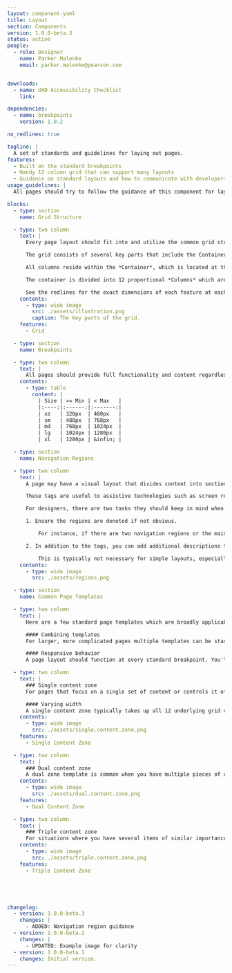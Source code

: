 ```yaml
---
layout: component-yaml
title: Layout
section: Components
version: 1.0.0-beta.3
status: active
people:
  - role: Designer
    name: Parker Malenke
    email: parker.malenke@pearson.com


downloads:
  - name: UXD Accessibility Checklist
    link:

dependencies:
  - name: breakpoints
    version: 1.0.2

no_redlines: true

tagline: |
  A set of standards and guidelines for laying out pages.
features:
  - Built on the standard breakpoints
  - Handy 12 column grid that can support many layouts
  - Guidance on standard layouts and how to communicate with developers
usage_guidelines: |
  All pages should try to follow the guidance of this component for laying out their contents. Ultimately the underlying grid is really the only strict rule, the rest of the component simply gives you a toolset of common layouts but don't feel too constrained by them.

blocks:
  - type: section
    name: Grid Structure

  - type: two column
    text: |
      Every page layout should fit into and utilize the common grid strategy.

      The grid consists of several key parts that include the Container, Container Margins, Columns, and Gutters.

      All columns reside within the *Container*, which is located at the root level of a page. Depending on the breakpoint, the container will have *Container Margins* of various sizes. The container also has a maximum width property, beyond which only the container margins grow in size.

      The container is divided into 12 proportional *Columns* which are used to size content and containers on the page. These are separated by *Gutters* of a fixed size (which varies based on the breakpoint again).

      See the redlines for the exact dimensions of each feature at each breakpoint.
    contents:
      - type: wide image
        src: ./assets/illustration.png
        caption: The key parts of the grid.
    features:
      - Grid

  - type: section
    name: Breakpoints

  - type: two column
    text: |
      All pages should provide full functionality and content regardless of screen size. There are [five standard breakpoints](http://pearson-higher-ed.github.io/design/c/breakpoints/v1.0.2/#breakpoints--extra-small) which your layout should support. Your layout can only change at these breakpoints and should use the shape of your content to decide how to adapt.
    contents:
      - type: table
        content: |
          | Size | >= Min | < Max   |
          |:----:|:------:|:-------:|
          | xs   | 320px  | 480px   |
          | sm   | 480px  | 768px   |
          | md   | 768px  | 1024px  |
          | lg   | 1024px | 1280px  |
          | xl   | 1280px | &infin; |

  - type: section
    name: Navigation Regions

  - type: two column
    text: |
      A page may have a visual layout that divides content into sections or "regions"---a header, footer, navigation, etc. HTML5 has created tags for these sections of a page.

      These tags are useful to assistive technologies such as screen readers because users can hear they are in a certain region and use shortcuts to navigate based on them. That is, just like a header may have a visual border (like a different color), someone who cannot see that color can still know they are in a header based on the underlying HTML tag.

      For designers, there are two tasks they should keep in mind when assembling layouts:

      1. Ensure the regions are denoted if not obvious.

          For instance, if there are two navigation regions or the main region is not clear then this needs to be noted. Aside regions generally refer to something related to the main region, such as "Related Articles" or "Similar Items". Short descriptions of the typical region uses may be found on the [WAI-ARIA](https://www.w3.org/WAI/tutorials/page-structure/regions/) website.

      2. In addition to the tags, you can add additional descriptions to the sections.

          This is typically not necessary for simple layouts, especially if there is only 1 of each type of tag. However, if there are duplicated sections (like two navigation regions) then an additional description (an "ARIA" label) is helpful. For example, you may have "site" for the main page navigation then "pagination" for page navigation at the bottom of the page.
    contents:
      - type: wide image
        src: ./assets/regions.png

  - type: section
    name: Common Page Templates

  - type: two column
    text: |
      Here are a few standard page templates which are broadly applicable. Treat these more like guidelines, follow them when it makes sense but feel free to create variations to support your specific use case.

      #### Combining templates
      For larger, more complicated pages multiple templates can be stacked vertically allowing you to customize the layout of each section to the actual content it contains.

      #### Responsive behavior
      A page layout should function at every standard breakpoint. You'll probably need to switch between various templates at a certain width---use your content as a guide for when to change up the layout.

  - type: two column
    text: |
      ### Single content zone
      For pages that focus on a single set of content or controls it often makes sense to dedicate the full page width to that primary content.

      #### Varying width
      A single content zone typically takes up all 12 underlying grid columns, but it can also span 10 or even 8 columns depending on the actual content. Prefer to center the content zone in these cases.
    contents:
      - type: wide image
        src: ./assets/single.content.zone.png
    features:
      - Single Content Zone

  - type: two column
    text: |
      ### Dual content zone
      A dual zone template is common when you have multiple pieces of content to present at the same time. Split the page based on the underlying grid; common combinations include 8/4, 6/6, and 4/8.
    contents:
      - type: wide image
        src: ./assets/dual.content.zone.png
    features:
      - Dual Content Zone

  - type: two column
    text: |
      ### Triple content zone
      For situations where you have several items of similar importance a triple zone template can present them all with relatively equal visual importance. This typically takes the form of 4/4/4 underlying grid columns. Other combinations are possible but are generally discouraged as overly complicated.
    contents:
      - type: wide image
        src: ./assets/triple.content.zone.png
    features:
      - Triple Content Zone





changelog:
  - version: 1.0.0-beta.3
    changes: |
      - ADDED: Navigation region guidance
  - version: 1.0.0-beta.2
    changes: |
      - UPDATED: Example image for clarity
  - version: 1.0.0-beta.1
    changes: Initial version.
---
```

